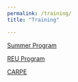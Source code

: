 ```yaml
---
permalink: /training/
title: "Training"

---
```


<a href="https://emerge-bii.github.io/summerprogram/" target="_blank" rel="noopener noreferrer">Summer Program</a>

<a href="https://emerge-bii.github.io/reu/" target="_blank" rel="noopener noreferrer">REU Program</a>

<a href="https://marine.unh.edu/carpe-nrt" target="_blank" rel="noopener noreferrer">CARPE</a>
